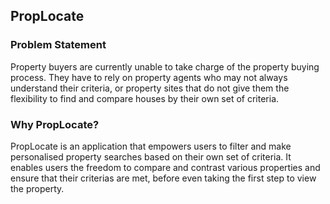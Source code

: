 ## PropLocate


### Problem Statement
Property buyers are currently unable to take charge of the property buying process. They have to rely on property agents who may not always understand their criteria, or property sites that do not give them the flexibility to find and compare houses by their own set of criteria.

### Why PropLocate?
PropLocate is an application that empowers users to filter and make personalised property searches based on their own set of criteria. It enables users the freedom to compare and contrast various properties and ensure that their criterias are met, before even taking the first step to view the property.
